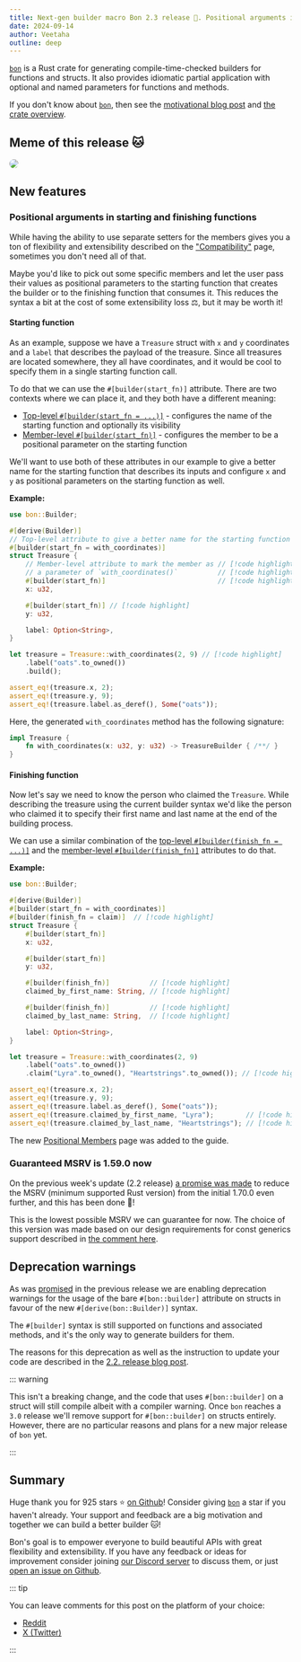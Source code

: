 ```yaml
---
title: Next-gen builder macro Bon 2.3 release 🎉. Positional arguments in starting and finishing functions 🚀
date: 2024-09-14
author: Veetaha
outline: deep
---
```


[`bon`] is a Rust crate for generating compile-time-checked builders for functions and structs. It also provides idiomatic partial application with optional and named parameters for functions and methods.

If you don't know about [`bon`], then see the [motivational blog post](./how-to-do-named-function-arguments-in-rust) and [the crate overview](../guide/overview).

## Meme of this release :cat:

<img
    src="https://github.com/user-attachments/assets/f9657e2b-1e64-4023-b239-3acc0cead350"
    data-zoomable
    style="border-radius: 15px"
/>


## New features

### Positional arguments in starting and finishing functions

While having the ability to use separate setters for the members gives you a ton of flexibility and extensibility described on the ["Compatibility"](../guide/misc/compatibility) page, sometimes you don't need all of that.

Maybe you'd like to pick out some specific members and let the user pass their values as positional parameters to the starting function that creates the builder or to the finishing function that consumes it. This reduces the syntax a bit at the cost of some extensibility loss ⚖️, but it may be worth it!

#### Starting function

As an example, suppose we have a `Treasure` struct with `x` and `y` coordinates and a `label` that describes the payload of the treasure. Since all treasures are located somewhere, they all have coordinates, and it would be cool to specify them in a single starting function call.

To do that we can use the `#[builder(start_fn)]` attribute. There are two contexts where we can place it, and they both have a different meaning:

- [Top-level `#[builder(start_fn = ...)]`](../reference/builder/top-level/start_fn) - configures the name of the starting function and optionally its visibility
- [Member-level `#[builder(start_fn)]`](../reference/builder/member/start_fn) - configures the member to be a positional parameter on the starting function

We'll want to use both of these attributes in our example to give a better name for the starting function that describes its inputs and configure `x` and `y` as positional parameters on the starting function as well.

**Example:**

```rust
use bon::Builder;

#[derive(Builder)]
// Top-level attribute to give a better name for the starting function // [!code highlight]
#[builder(start_fn = with_coordinates)]                                // [!code highlight]
struct Treasure {
    // Member-level attribute to mark the member as // [!code highlight]
    // a parameter of `with_coordinates()`          // [!code highlight]
    #[builder(start_fn)]                            // [!code highlight]
    x: u32,

    #[builder(start_fn)] // [!code highlight]
    y: u32,

    label: Option<String>,
}

let treasure = Treasure::with_coordinates(2, 9) // [!code highlight]
    .label("oats".to_owned())
    .build();

assert_eq!(treasure.x, 2);
assert_eq!(treasure.y, 9);
assert_eq!(treasure.label.as_deref(), Some("oats"));
```

Here, the generated `with_coordinates` method has the following signature:

```rust ignore
impl Treasure {
    fn with_coordinates(x: u32, y: u32) -> TreasureBuilder { /**/ }
}
```

#### Finishing function

Now let's say we need to know the person who claimed the `Treasure`. While describing the treasure using the current builder syntax we'd like the person who claimed it to specify their first name and last name at the end of the building process.

We can use a similar combination of the [top-level `#[builder(finish_fn = ...)]`](../reference/builder/top-level/finish_fn) and the [member-level `#[builder(finish_fn)]`](../reference/builder/member/finish_fn) attributes to do that.

**Example:**

```rust
use bon::Builder;

#[derive(Builder)]
#[builder(start_fn = with_coordinates)]
#[builder(finish_fn = claim)]  // [!code highlight]
struct Treasure {
    #[builder(start_fn)]
    x: u32,

    #[builder(start_fn)]
    y: u32,

    #[builder(finish_fn)]          // [!code highlight]
    claimed_by_first_name: String, // [!code highlight]

    #[builder(finish_fn)]          // [!code highlight]
    claimed_by_last_name: String,  // [!code highlight]

    label: Option<String>,
}

let treasure = Treasure::with_coordinates(2, 9)
    .label("oats".to_owned())
    .claim("Lyra".to_owned(), "Heartstrings".to_owned()); // [!code highlight]

assert_eq!(treasure.x, 2);
assert_eq!(treasure.y, 9);
assert_eq!(treasure.label.as_deref(), Some("oats"));
assert_eq!(treasure.claimed_by_first_name, "Lyra");        // [!code highlight]
assert_eq!(treasure.claimed_by_last_name, "Heartstrings"); // [!code highlight]
```

The new [Positional Members](../guide/basics/positional-members) page was added to the guide.

### Guaranteed MSRV is 1.59.0 now

On the previous week's update (2.2 release) [a promise was made](./bon-builder-v2-2-release#guaranteed-msrv) to reduce the MSRV (minimum supported Rust version) from the initial 1.70.0 even further, and this has been done 🎉!

This is the lowest possible MSRV we can guarantee for now. The choice of this version was made based on our design requirements for const generics support described in [the comment here](https://github.com/elastio/bon/blob/3217b4b0349f03f0b2a5853310f420c5b8b005a7/bon/Cargo.toml#L21-L28).


## Deprecation warnings

As was [promised](./bon-builder-v2-2-release#derive-builder-syntax-for-structs) in the previous release we are enabling deprecation warnings for the usage of the bare `#[bon::builder]` attribute on structs in favour of the new `#[derive(bon::Builder)]` syntax.

The `#[builder]` syntax is still supported on functions and associated methods, and it's the only way to generate builders for them.

The reasons for this deprecation as well as the instruction to update your code are described in the [2.2. release blog post](./bon-builder-v2-2-release#derive-builder-syntax-for-structs).


::: warning

This isn't a breaking change, and the code that uses `#[bon::builder]` on a struct will still compile albeit with a compiler warning. Once `bon` reaches a `3.0` release we'll remove support for `#[bon::builder]` on structs entirely. However, there are no particular reasons and plans for a new major release of `bon` yet.

:::

## Summary

Huge thank you for 925 stars ⭐ [on Github](https://github.com/elastio/bon)! Consider giving [`bon`] a star if you haven't already. Your support and feedback are a big motivation and together we can build a better builder 🐱!

Bon's goal is to empower everyone to build beautiful APIs with great flexibility and extensibility. If you have any feedback or ideas for improvement consider joining [our Discord server](https://bon-rs.com/discord) to discuss them, or just [open an issue on Github](https://github.com/elastio/bon/issues).

::: tip

You can leave comments for this post on the platform of your choice:
- [Reddit](https://www.reddit.com/r/rust/comments/1fgmbo7/media_nextgen_builder_macro_bon_23_release/)
- [X (Twitter)](https://x.com/veetaha/status/1834951093559648544)

:::

[`bon`]: https://github.com/elastio/bon

